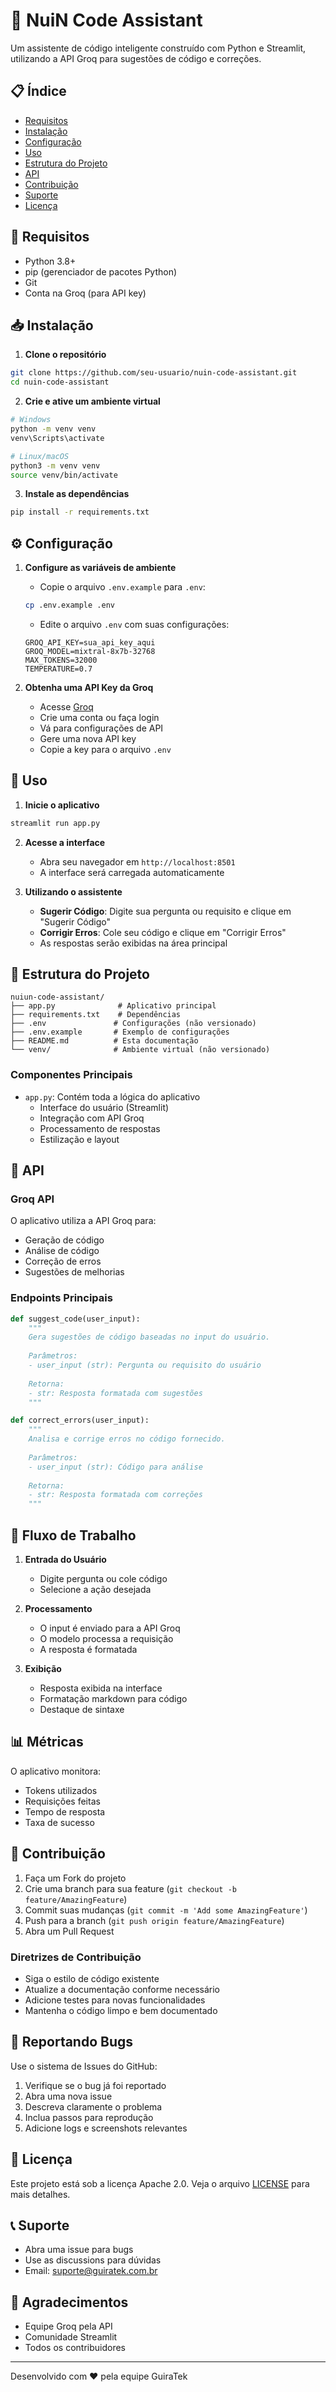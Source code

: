 # 🤖 NuiN Code Assistant

Um assistente de código inteligente construído com Python e Streamlit, utilizando a API Groq para sugestões de código e correções.

## 📋 Índice

- [Requisitos](#-requisitos)
- [Instalação](#-instalação)
- [Configuração](#-configuração)
- [Uso](#-uso)
- [Estrutura do Projeto](#-estrutura-do-projeto)
- [API](#-api)
- [Contribuição](#-contribuição)
- [Suporte](#-suporte)
- [Licença](#-licença)

## 🔧 Requisitos

- Python 3.8+
- pip (gerenciador de pacotes Python)
- Git
- Conta na Groq (para API key)

## 📥 Instalação

1. **Clone o repositório**
```bash
git clone https://github.com/seu-usuario/nuin-code-assistant.git
cd nuin-code-assistant
```

2. **Crie e ative um ambiente virtual**
```bash
# Windows
python -m venv venv
venv\Scripts\activate

# Linux/macOS
python3 -m venv venv
source venv/bin/activate
```

3. **Instale as dependências**
```bash
pip install -r requirements.txt
```

## ⚙️ Configuração

1. **Configure as variáveis de ambiente**
   - Copie o arquivo `.env.example` para `.env`:
   ```bash
   cp .env.example .env
   ```
   - Edite o arquivo `.env` com suas configurações:
   ```env
   GROQ_API_KEY=sua_api_key_aqui
   GROQ_MODEL=mixtral-8x7b-32768
   MAX_TOKENS=32000
   TEMPERATURE=0.7
   ```

2. **Obtenha uma API Key da Groq**
   - Acesse [Groq](https://www.groq.com)
   - Crie uma conta ou faça login
   - Vá para configurações de API
   - Gere uma nova API key
   - Copie a key para o arquivo `.env`

## 🚀 Uso

1. **Inicie o aplicativo**
```bash
streamlit run app.py
```

2. **Acesse a interface**
   - Abra seu navegador em `http://localhost:8501`
   - A interface será carregada automaticamente

3. **Utilizando o assistente**
   - **Sugerir Código**: Digite sua pergunta ou requisito e clique em "Sugerir Código"
   - **Corrigir Erros**: Cole seu código e clique em "Corrigir Erros"
   - As respostas serão exibidas na área principal

## 📁 Estrutura do Projeto

```
nuiun-code-assistant/
├── app.py              # Aplicativo principal
├── requirements.txt    # Dependências
├── .env               # Configurações (não versionado)
├── .env.example       # Exemplo de configurações
├── README.md          # Esta documentação
└── venv/              # Ambiente virtual (não versionado)
```

### Componentes Principais

- `app.py`: Contém toda a lógica do aplicativo
  - Interface do usuário (Streamlit)
  - Integração com API Groq
  - Processamento de respostas
  - Estilização e layout

## 🔌 API

### Groq API

O aplicativo utiliza a API Groq para:
- Geração de código
- Análise de código
- Correção de erros
- Sugestões de melhorias

### Endpoints Principais

```python
def suggest_code(user_input):
    """
    Gera sugestões de código baseadas no input do usuário.
    
    Parâmetros:
    - user_input (str): Pergunta ou requisito do usuário
    
    Retorna:
    - str: Resposta formatada com sugestões
    """

def correct_errors(user_input):
    """
    Analisa e corrige erros no código fornecido.
    
    Parâmetros:
    - user_input (str): Código para análise
    
    Retorna:
    - str: Resposta formatada com correções
    """
```

## 🔄 Fluxo de Trabalho

1. **Entrada do Usuário**
   - Digite pergunta ou cole código
   - Selecione a ação desejada

2. **Processamento**
   - O input é enviado para a API Groq
   - O modelo processa a requisição
   - A resposta é formatada

3. **Exibição**
   - Resposta exibida na interface
   - Formatação markdown para código
   - Destaque de sintaxe

## 📊 Métricas

O aplicativo monitora:
- Tokens utilizados
- Requisições feitas
- Tempo de resposta
- Taxa de sucesso

## 🤝 Contribuição

1. Faça um Fork do projeto
2. Crie uma branch para sua feature (`git checkout -b feature/AmazingFeature`)
3. Commit suas mudanças (`git commit -m 'Add some AmazingFeature'`)
4. Push para a branch (`git push origin feature/AmazingFeature`)
5. Abra um Pull Request

### Diretrizes de Contribuição

- Siga o estilo de código existente
- Atualize a documentação conforme necessário
- Adicione testes para novas funcionalidades
- Mantenha o código limpo e bem documentado

## 🐛 Reportando Bugs

Use o sistema de Issues do GitHub:
1. Verifique se o bug já foi reportado
2. Abra uma nova issue
3. Descreva claramente o problema
4. Inclua passos para reprodução
5. Adicione logs e screenshots relevantes

## 📝 Licença

Este projeto está sob a licença Apache 2.0. Veja o arquivo [LICENSE](LICENSE) para mais detalhes.

## 📞 Suporte

- Abra uma issue para bugs
- Use as discussions para dúvidas
- Email: suporte@guiratek.com.br

## 🙏 Agradecimentos

- Equipe Groq pela API
- Comunidade Streamlit
- Todos os contribuidores

---

Desenvolvido com ❤️ pela equipe GuiraTek
